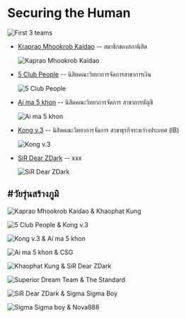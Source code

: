 # Securing the Human 

![First 3 teams](img/SecTheHum/2024-12-21_first3teams.jpg "วัยรุ่นสร้างภูมิ - Securing the Human")

+ [Kraprao Mhookrob Kaidao](https://qlerdev.github.io/boardgame) -- สมาชิกของสภานิสิต

	![Kaprao Mhookrob Kaidao](img/SecTheHum/Kaprao-Mhookrob-Kaidao.jpg "วัยรุ่นสร้างภูมิ - Kaprao Mhookrob Kaidao") 

+ [5 Club People](https://9siravet.github.io/boardgame) -- นิสิตคณะวิทยาการจัดการสาขาการเงิน

	![5 Club People](img/SecTheHum/5-Club-People.jpg "วัยรุ่นสร้างภูมิ - 5 Club People")

+ [Ai ma 5 khon](https://6530200274.github.io/boardgame) -- นิสิตคณะวิทยาการจัดการ สาขาการบัญชี

	![Ai ma 5 khon](img/SecTheHum/Ai-ma-5-khon.jpg "วัยรุ่นสร้างภูมิ - Ai ma 5 khon")

+ [Kong v.3](#) -- นิสิตคณะวิทยาการจัดการ สาขาธุรกิจระหว่างประเทศ (IB)

	![Kong v.3](img/SecTheHum/Kong-v3.jpg "วัยรุ่นสร้างภูมิ - Kong v.3")

+ [SiR Dear ZDark](https://mizeto.github.io/board-game) -- xxx

	![SiR Dear ZDark](img/SecTheHum/SiR-Dear-ZDark.png  "วัยรุ่นสร้างภูมิ - SiR Dear ZDark")


## #วัยรุ่นสร้างภูมิ

![Kaprao Mhookrob Kaidao & Khaophat Kung](img/SecTheHum/Kaprao-Mhookrob-Kaidao_to_Khaophat-Kung.jpg "วัยรุ่นสร้างภูมิ - Kaprao Mhookrob Kaidao & Khaophat Kung")

![5 Club People & Kong v.3](img/SecTheHum/5-Club-People_to_Kong-v3.jpg "วัยรุ่นสร้างภูมิ - 5 Club People & Kong v.3")

![Kong v.3 & Ai ma 5 khon](img/SecTheHum/Kong-v3_to_Ai-ma-5-khon.jpg "วัยรุ่นสร้างภูมิ - Kong v.3 & Ai ma 5 khon")

![Ai ma 5 khon & CSG](img/SecTheHum/Ai-ma-5-khon_to_CSG.jpg "วัยรุ่นสร้างภูมิ - Ai ma 5 khon & CSG")

![Khaophat Kung & SiR Dear ZDark](img/SecTheHum/Khaophat-Kung_to_SiR-Dear-ZDark.jpg "วัยรุ่นสร้างภูมิ - Khaophat Kung & SiR Dear ZDark")

![Superior Dream Team & The Standard](img/SecTheHum/Superior-Dream-Team_to_The-Standard.jpg "วัยรุ่นสร้างภูมิ - Superior Dream Team & The Standard")

![SiR Dear ZDark & Sigma Sigma Boy](img/SecTheHum/SiR-Dear-ZDark_to_Sigma-Sigma-Boy.jpg "วัยรุ่นสร้างภูมิ - SiR Dear ZDark & Sigma Sigma Boy") 

![Sigma Sigma boy & Nova888](img/SecTheHum/Sigma-Sigma-boy_to_Nova888.jpg "วัยรุ่นสร้างภูมิ - Sigma Sigma boy & Nova888")
 